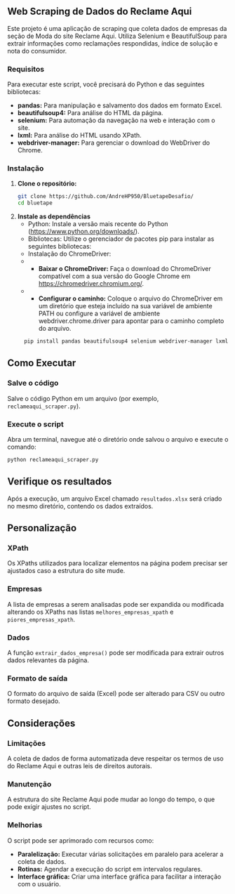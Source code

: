 ## Web Scraping de Dados do Reclame Aqui

Este projeto é uma aplicação de scraping que coleta dados de empresas da seção de Moda do site Reclame Aqui. Utiliza Selenium e BeautifulSoup para extrair informações como reclamações respondidas, índice de solução e nota do consumidor.

### Requisitos

Para executar este script, você precisará do Python e das seguintes bibliotecas:

* **pandas:** Para manipulação e salvamento dos dados em formato Excel.
* **beautifulsoup4:** Para análise do HTML da página.
* **selenium:** Para automação da navegação na web e interação com o site.
* **lxml:** Para análise do HTML usando XPath.
* **webdriver-manager:** Para gerenciar o download do WebDriver do Chrome.

### Instalação

1. **Clone o repositório:**
   ```bash
   git clone https://github.com/AndreHP950/BluetapeDesafio/
   cd bluetape
   ```
2. **Instale as dependências**
   * Python: Instale a versão mais recente do Python (https://www.python.org/downloads/).
   * Bibliotecas: Utilize o gerenciador de pacotes pip para instalar as seguintes bibliotecas:
   * Instalação do ChromeDriver: 
   * * **Baixar o ChromeDriver:** Faça o download do ChromeDriver compatível com a sua versão do Google Chrome em https://chromedriver.chromium.org/.
   * * **Configurar o caminho:** Coloque o arquivo do ChromeDriver em um diretório que esteja incluído na sua variável de ambiente PATH ou configure a variável de ambiente webdriver.chrome.driver para apontar para o caminho completo do arquivo.
   ```bash
     pip install pandas beautifulsoup4 selenium webdriver-manager lxml
   ```

## Como Executar

   ### Salve o código
   Salve o código Python em um arquivo (por exemplo, `reclameaqui_scraper.py`).

   ### Execute o script
   Abra um terminal, navegue até o diretório onde salvou o arquivo e execute o comando:

```bash
python reclameaqui_scraper.py
```
## Verifique os resultados
Após a execução, um arquivo Excel chamado `resultados.xlsx` será criado no mesmo diretório, contendo os dados extraídos.

## Personalização

### XPath
Os XPaths utilizados para localizar elementos na página podem precisar ser ajustados caso a estrutura do site mude.

### Empresas
A lista de empresas a serem analisadas pode ser expandida ou modificada alterando os XPaths nas listas `melhores_empresas_xpath` e `piores_empresas_xpath`.

### Dados
A função `extrair_dados_empresa()` pode ser modificada para extrair outros dados relevantes da página.

### Formato de saída
O formato do arquivo de saída (Excel) pode ser alterado para CSV ou outro formato desejado.

## Considerações

### Limitações
A coleta de dados de forma automatizada deve respeitar os termos de uso do Reclame Aqui e outras leis de direitos autorais.

### Manutenção
A estrutura do site Reclame Aqui pode mudar ao longo do tempo, o que pode exigir ajustes no script.

### Melhorias
O script pode ser aprimorado com recursos como:

- **Paralelização:** Executar várias solicitações em paralelo para acelerar a coleta de dados.
- **Rotinas:** Agendar a execução do script em intervalos regulares.
- **Interface gráfica:** Criar uma interface gráfica para facilitar a interação com o usuário.
